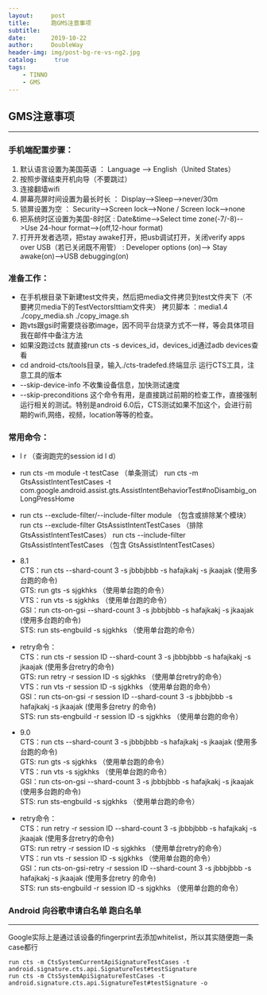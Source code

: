 ```yaml
---
layout:     post
title:      跑GMS注意事项
subtitle:   
date:       2019-10-22
author:     DoubleWay
header-img: img/post-bg-re-vs-ng2.jpg
catalog: 	 true
tags:
    - TINNO
    - GMS
---
```


## GMS注意事项

------------

### 手机端配置步骤：
1. 默认语言设置为美国英语   ： Language --> English（United States）
2. 按照步骤结束开机向导（不要跳过）
3. 连接翻墙wifi
4. 屏幕亮屏时间设置为最长时长  ： Display-->Sleep-->never/30m
5. 锁屏设置为空 ： Security-->Screen lock-->None / Screen lock-->none
6. 把系统时区设置为美国-8时区 : Date&time-->Select time zone(-7/-8)-->Use 24-hour format-->(off,12-hour format)
7. 打开开发者选项，把stay awake打开，把usb调试打开，关闭verify apps over USB（若已关闭既不用管） : Developer options (on)--> Stay awake(on)-->USB debugging(on)

### 准备工作：
- 在手机根目录下新建test文件夹，然后把media文件拷贝到test文件夹下（不要拷贝media下的TestVectorsIttiam文件夹）
拷贝脚本 ：media1.4 ./copy_media.sh ./copy_image.sh
- 跑vts跟gsi时需要烧谷歌image，因不同平台烧录方式不一样，等会具体项目我在邮件中备注方法
- 如果没跑过cts 就直接run cts -s devices_id，devices_id通过adb devices查看
- cd android-cts/tools目录，输入./cts-tradefed.终端显示 运行CTS工具，注意工具的版本
- --skip-device-info 不收集设备信息，加快测试速度
- --skip-preconditions 这个命令有用，是直接跳过前期的检查工作，直接强制运行相关的测试。特别是android 6.0后，CTS测试如果不加这个，会进行前期的wifi,网络，视频，location等等的检查。 


### 常用命令：
- l  r  （查询跑完的session id  l d） 

- run cts -m module -t testCase        （单条测试）
run cts -m GtsAssistIntentTestCases -t com.google.android.assist.gts.AssistIntentBehaviorTest#noDisambig_onLongPressHome

- run cts --exclude-filter/--include-filter module  （包含或排除某个模块）
run cts --exclude-filter GtsAssistIntentTestCases  （排除 GtsAssistIntentTestCases）
run cts --include-filter GtsAssistIntentTestCases  （包含 GtsAssistIntentTestCases）

- 8.1  
CTS：run cts --shard-count 3 -s jbbbjbbb -s hafajkakj -s jkaajak (使用多台跑的命令)  
GTS: run gts  -s sjgkhks （使用单台跑的命令）  
VTS：run vts  -s sjgkhks （使用单台跑的命令）  
GSI：run cts-on-gsi --shard-count 3 -s jbbbjbbb -s hafajkakj -s jkaajak (使用多台跑的命令)  
STS: run sts-engbuild -s  sjgkhks （使用单台跑的命令）  

- retry命令：  
CTS：run cts -r session ID --shard-count 3 -s jbbbjbbb -s hafajkakj -s jkaajak (使用多台retry的命令)  
GTS: run retry -r session ID  -s sjgkhks （使用单台retry的命令）  
VTS：run vts  -r session ID -s sjgkhks （使用单台跑的命令）  
GSI：run cts-on-gsi -r session ID --shard-count 3 -s jbbbjbbb -s hafajkakj -s jkaajak (使用多台retry 的命令)  
STS: run sts-engbuild -r session ID -s  sjgkhks （使用单台跑的命令）  

- 9.0  
CTS：run cts --shard-count 3 -s jbbbjbbb -s hafajkakj -s jkaajak (使用多台跑的命令)  
GTS: run gts  -s sjgkhks （使用单台跑的命令）  
VTS：run vts  -s sjgkhks （使用单台跑的命令）  
GSI：run cts-on-gsi --shard-count 3 -s jbbbjbbb -s hafajkakj -s jkaajak (使用多台跑的命令)  
STS: run sts-engbuild -s  sjgkhks （使用单台跑的命令）  

- retry命令：  
CTS：run retry -r session ID --shard-count 3 -s jbbbjbbb -s hafajkakj -s jkaajak (使用多台retry的命令)  
GTS: run retry -r session ID  -s sjgkhks （使用单台retry的命令）  
VTS：run vts  -r session ID -s sjgkhks （使用单台跑的命令）  
GSI：run cts-on-gsi-retry -r session ID --shard-count 3 -s jbbbjbbb -s hafajkakj -s jkaajak (使用多台retry 的命令)  
STS: run sts-engbuild -r session ID -s  sjgkhks （使用单台跑的命令）  

### Android 向谷歌申请白名单 跑白名单
------------
Google实际上是通过该设备的fingerprint去添加whitelist，所以其实随便跑一条case都行 

`run cts -m CtsSystemCurrentApiSignatureTestCases -t android.signature.cts.api.SignatureTest#testSignature`   
`run cts -m CtsSystemApiSignatureTestCases -t android.signature.cts.api.SignatureTest#testSignature -o` 
